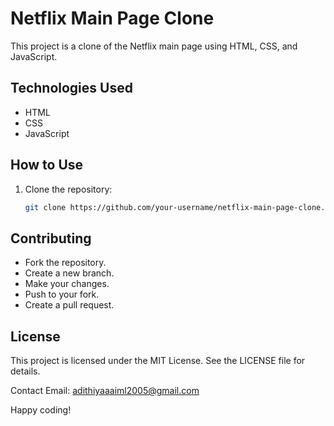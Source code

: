 # Netflix Main Page Clone

This project is a clone of the Netflix main page using HTML, CSS, and JavaScript.

## Technologies Used

- HTML
- CSS
- JavaScript

## How to Use

1. Clone the repository:
   ```bash
   git clone https://github.com/your-username/netflix-main-page-clone.git
   
## Contributing

  - Fork the repository.
  - Create a new branch.
  - Make your changes.
  - Push to your fork.
  - Create a pull request.
   
## License
This project is licensed under the MIT License. See the LICENSE file for details.

Contact
Email: adithiyaaaiml2005@gmail.com

Happy coding!
